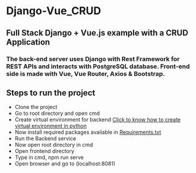 # Django-Vue_CRUD

## Full Stack Django + Vue.js example with a CRUD Application

### The back-end server uses Django with Rest Framework for REST APIs and interacts with PostgreSQL database. Front-end side is made with Vue, Vue Router, Axios & Bootstrap.

## Steps to run the project
  - Clone the project
  - Go to root directory and open cmd
  - Create virtual environment for backend [Click to know how to create virtual environment in python](https://packaging.python.org/guides/installing-using-pip-and-virtual-environments/)
  - Now install required packages available in [Requirements.txt](https://github.com/HimanshuVaghelaa/Django-Vue_CRUD/blob/master/BackEnd/Requirements.txt)
  - Run the Backend service
  - Now open root directory in cmd
  - Open frontend directory
  - Type in cmd, npm run serve
  - Open browser and go to (localhost:8081)
